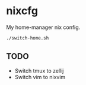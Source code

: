 # nixcfg

My home-manager nix config.

```sh
./switch-home.sh
```

## TODO

- Switch tmux to zellij
- Switch vim to nixvim

